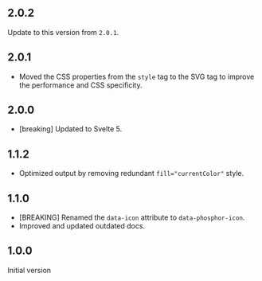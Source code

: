 ## 2.0.2

Update to this version from `2.0.1`.

## 2.0.1

- Moved the CSS properties from the `style` tag to the SVG tag to improve the
  performance and CSS specificity.

## 2.0.0

- [breaking] Updated to Svelte 5.

## 1.1.2

- Optimized output by removing redundant `fill="currentColor"` style.

## 1.1.0

- [BREAKING] Renamed the `data-icon` attribute to `data-phosphor-icon`.
- Improved and updated outdated docs.

## 1.0.0

Initial version
